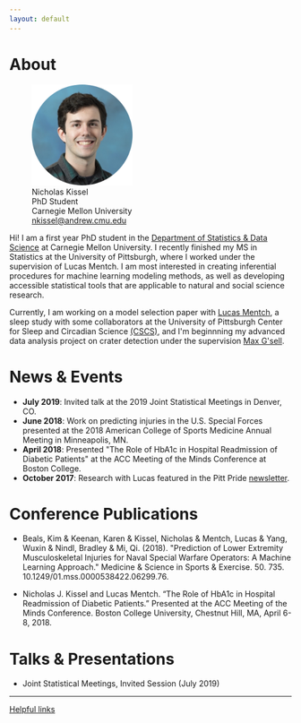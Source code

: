 ```yaml
---
layout: default
---
```


<!-- <figure>
    <img src='headshot.png' alt='missing' width='200' title='Me!' />
</figure>

  
**Nicholas Kissel**  
**PhD Student**  
**Carnegie Mellon University**  
**Contact: nkissel@andrew.cmu.edu**   -->

# About

<figure>
    <img src='headshot.png' alt='missing' width='180' title='Me!' />
    <figcaption>Nicholas Kissel <br /> PhD Student <br /> Carnegie Mellon University <br /> <a href="mailto:nkissel@andrew.cmu.edu">nkissel@andrew.cmu.edu</a> </figcaption> 
</figure>

Hi! I am a first year PhD student in the [Department of Statistics & Data Science](http://www.stat.cmu.edu/) at Carnegie Mellon University. I recently finished my MS in Statistics at the University of Pittsburgh, where I worked under the supervision of Lucas Mentch. I am most interested in creating inferential procedures for machine learning modeling methods, as well as developing accessible statistical tools that are applicable to natural and social science research. 

Currently, I am working on a model selection paper with [Lucas Mentch](http://lucasmentch.com/index.html), a sleep study with some collaborators at the University of Pittsburgh Center for Sleep and Circadian Science [(CSCS)](https://www.sleep.pitt.edu/), and I'm beginnning my advanced data analysis project on crater detection under the supervision [Max G'sell](http://stat.cmu.edu/people/faculty/mgsell). 


# News & Events

* **July 2019**: Invited talk at the 2019 Joint Statistical Meetings in Denver, CO.
* **June 2018**: Work on predicting injuries in the U.S. Special Forces presented at the 2018 American College of Sports Medicine Annual Meeting in Minneapolis, MN.
* **April 2018**: Presented "The Role of HbA1c in Hospital Readmission of Diabetic Patients" at the ACC Meeting of the Minds Conference at Boston College.
* **October 2017**: Research with Lucas featured in the Pitt Pride [newsletter](https://www.asundergrad.pitt.edu/mentoring-future-gatekeepers-science).

# Conference Publications

* Beals, Kim & Keenan, Karen & Kissel, Nicholas & Mentch, Lucas & Yang, Wuxin & Nindl, Bradley & Mi, Qi. (2018). "Prediction of Lower Extremity Musculoskeletal Injuries for Naval Special Warfare Operators: A Machine Learning Approach." Medicine & Science in Sports & Exercise. 50. 735. 10.1249/01.mss.0000538422.06299.76. 

* Nicholas J. Kissel and Lucas Mentch. “The Role of HbA1c in Hospital Readmission of Diabetic Patients.” Presented at the ACC Meeting of the Minds Conference. Boston College University, Chestnut Hill, MA, April 6-8, 2018. 

# Talks & Presentations

* Joint Statistical Meetings, Invited Session (July 2019)

* * *

[Helpful links](pages/links.md)

